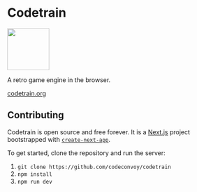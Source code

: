 # Codetrain

<p>
  <a href="https://codetrain.org">
    <img src="https://user-images.githubusercontent.com/27871609/140627181-e80eeab8-6ccb-4c74-b5dd-5cc3e1c4f389.png" height="96px">
  </a>
</p>

A retro game engine in the browser.

[codetrain.org](https://codetrain.org)

## Contributing

Codetrain is open source and free forever. It is a [Next.js](https://nextjs.org/) project bootstrapped with [`create-next-app`](https://github.com/vercel/next.js/tree/canary/packages/create-next-app).

To get started, clone the repository and run the server:

1. `git clone https://github.com/codeconvoy/codetrain`
2. `npm install`
3. `npm run dev`
